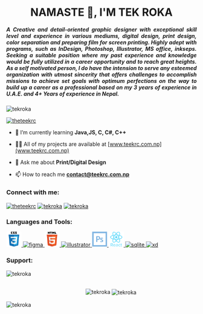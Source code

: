 <h1 align="center">NAMASTE 🙏, I'M TEK ROKA</h1>
<h5 align="justify">A Creative and detail-oriented graphic designer with exceptional skill level and experience in various mediums, digital design, print design, color separation and preparing film for screen printing. Highly adept with programs, such as InDesign, Photoshop, Illustrator, MS office, inkseps. Seeking a suitable position where my past experience and knowledge would be fully utilized in a career opportunity and to reach great heights. As a self motivated person, I do have the intension to serve any esteemed organization with utmost sincerity that offers challenges to accomplish missions to achieve set goals with optimum perfections on the way to build up a career as a professional based on my 3 years of experience in U.A.E. and 4+ Years of experience in Nepal.</h5>

<p align="left"> <img src="https://komarev.com/ghpvc/?username=tekroka&label=Profile%20views&color=0e75b6&style=flat" alt="tekroka" /> </p>
<p align="left"> <a href="https://twitter.com/theteekrc" target="blank"><img src="https://img.shields.io/twitter/follow/theteekrc?logo=twitter&style=for-the-badge" alt="theteekrc" /></a> </p>

- 🌱 I’m currently learning **Java,JS, C, C#, C++**

- 👨‍💻 All of my projects are available at [www.teekrc.com.np](www.teekrc.com.np)

- 💬 Ask me about **Print/Digital Design**

- 📫 How to reach me **contact@teekrc.com.np**

<h3 align="left">Connect with me:</h3>
<p align="left">
<a href="https://twitter.com/theteekrc" target="blank"><img align="center" src="https://raw.githubusercontent.com/rahuldkjain/github-profile-readme-generator/master/src/images/icons/Social/twitter.svg" alt="theteekrc" height="30" width="40" /></a>
<a href="https://linkedin.com/in/tekroka" target="blank"><img align="center" src="https://raw.githubusercontent.com/rahuldkjain/github-profile-readme-generator/master/src/images/icons/Social/linked-in-alt.svg" alt="tekroka" height="30" width="40" /></a>
<a href="https://www.behance.net/tekroka" target="blank"><img align="center" src="https://raw.githubusercontent.com/rahuldkjain/github-profile-readme-generator/master/src/images/icons/Social/behance.svg" alt="tekroka" height="30" width="40" /></a>
</p>

<h3 align="left">Languages and Tools:</h3>
<p align="left"> <a href="https://www.w3schools.com/css/" target="_blank" rel="noreferrer"> <img src="https://raw.githubusercontent.com/devicons/devicon/master/icons/css3/css3-original-wordmark.svg" alt="css3" width="40" height="40"/> </a> <a href="https://www.figma.com/" target="_blank" rel="noreferrer"> <img src="https://www.vectorlogo.zone/logos/figma/figma-icon.svg" alt="figma" width="40" height="40"/> </a> <a href="https://www.w3.org/html/" target="_blank" rel="noreferrer"> <img src="https://raw.githubusercontent.com/devicons/devicon/master/icons/html5/html5-original-wordmark.svg" alt="html5" width="40" height="40"/> </a> <a href="https://www.adobe.com/in/products/illustrator.html" target="_blank" rel="noreferrer"> <img src="https://www.vectorlogo.zone/logos/adobe_illustrator/adobe_illustrator-icon.svg" alt="illustrator" width="40" height="40"/> </a> <a href="https://www.photoshop.com/en" target="_blank" rel="noreferrer"> <img src="https://raw.githubusercontent.com/devicons/devicon/master/icons/photoshop/photoshop-line.svg" alt="photoshop" width="40" height="40"/> </a> <a href="https://reactjs.org/" target="_blank" rel="noreferrer"> <img src="https://raw.githubusercontent.com/devicons/devicon/master/icons/react/react-original-wordmark.svg" alt="react" width="40" height="40"/> </a> <a href="https://www.sqlite.org/" target="_blank" rel="noreferrer"> <img src="https://www.vectorlogo.zone/logos/sqlite/sqlite-icon.svg" alt="sqlite" width="40" height="40"/> </a> <a href="https://www.adobe.com/products/xd.html" target="_blank" rel="noreferrer"> <img src="https://cdn.worldvectorlogo.com/logos/adobe-xd.svg" alt="xd" width="40" height="40"/> </a> </p>

<h3 align="left">Support:</h3>
<p><a href="https://www.buymeacoffee.com/tekroka"> <img align="left" src="https://cdn.buymeacoffee.com/buttons/v2/default-yellow.png" height="50" width="210" alt="tekroka" /></a></p><br><br>

<p><img align="left" src="https://github-readme-stats.vercel.app/api/top-langs?username=tekroka&show_icons=true&locale=en&layout=compact" alt="tekroka" /></p>

<p>&nbsp;<img align="center" src="https://github-readme-stats.vercel.app/api?username=tekroka&show_icons=true&locale=en" alt="tekroka" /></p>

<p><img align="center" src="https://github-readme-streak-stats.herokuapp.com/?user=tekroka&" alt="tekroka" /></p>
